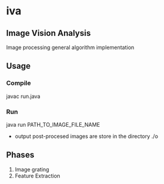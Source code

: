 iva
===

## Image Vision Analysis

Image processing general algorithm implementation

## Usage
### Compile
javac run.java
### Run
java run PATH_TO_IMAGE_FILE_NAME

* output post-procesed images are store in the directory ./o

## Phases
1. Image grating
2. Feature Extraction

